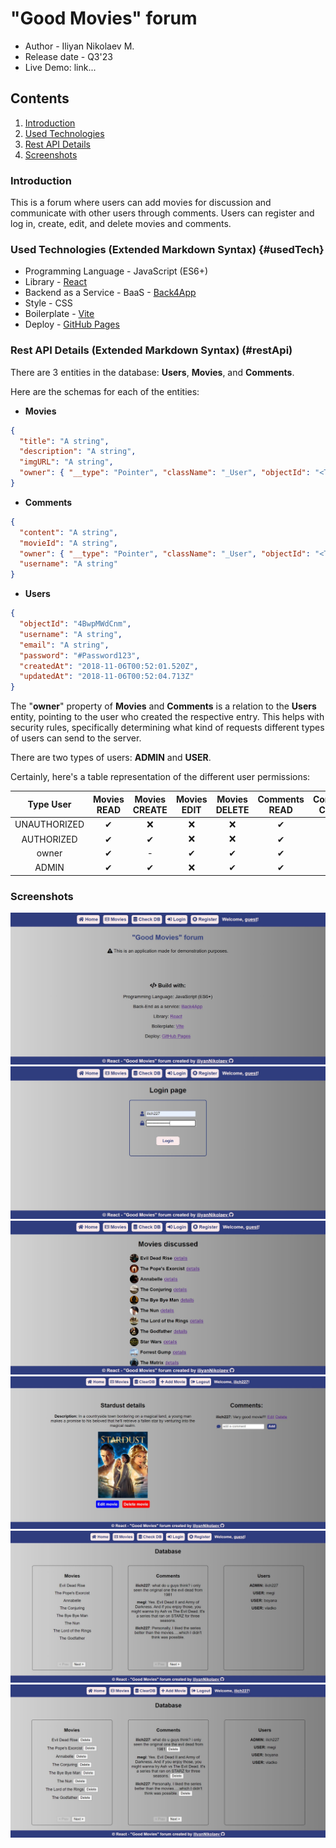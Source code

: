 # "Good Movies" forum
* Author - Iliyan Nikolaev M.
* Release date - Q3'23
* Live Demo: link...

## Contents
1. [Introduction](#introduction)
2. [Used Technologies](#usedTech)
3. [Rest API Details](#restApi)
4. [Screenshots](#screenshots)


### Introduction

This is a forum where users can add movies for discussion and communicate with other users through comments.
Users can register and log in, create, edit, and delete movies and comments.

### Used Technologies (Extended Markdown Syntax) {#usedTech}

* Programming Language - JavaScript (ES6+)
* Library - [React](https://react.dev/)
* Backend as a Service - BaaS - [Back4App](https://www.back4app.com/)
* Style - CSS
* Boilerplate - [Vite](https://vitejs.dev/)
* Deploy - [GitHub Pages](https://pages.github.com/)

### Rest API Details (Extended Markdown Syntax) (#restApi)


There are 3 entities in the database: **Users**, **Movies**, and **Comments**.

Here are the schemas for each of the entities:

* **Movies**

```json
{
  "title": "A string",
  "description": "A string",
  "imgURL": "A string",
  "owner": { "__type": "Pointer", "className": "_User", "objectId": "<THE_REFERENCED_OBJECT_ID>" }
}
```
* **Comments**

```json
{
  "content": "A string",
  "movieId": "A string",
  "owner": { "__type": "Pointer", "className": "_User", "objectId": "<THE_REFERENCED_OBJECT_ID>" },
  "username": "A string"
}
```

* **Users**

```json
{
  "objectId": "4BwpMWdCnm",
  "username": "A string",
  "email": "A string",
  "password": "#Password123",
  "createdAt": "2018-11-06T00:52:01.520Z",
  "updatedAt": "2018-11-06T00:52:04.713Z"
}
```

The "**owner**" property of **Movies** and **Comments** is a relation to the **Users** entity, pointing to the user who created the respective entry. This helps with security rules, specifically determining what kind of requests different types of users can send to the server.

There are two types of users: **ADMIN** and **USER**.


Certainly, here's a table representation of the different user permissions:

|Type User   |Movies READ|Movies CREATE|Movies EDIT|Movies DELETE|Comments READ|Comments CREATE|Comments EDIT|Comments DELETE|
|:----------:|:---------:|:-----------:|:---------:|:-----------:|:-----------:|:-------------:|:-----------:|:-------------:|
|UNAUTHORIZED|&#10004;   |&#10060;     |&#10060;   |&#10060;     |&#10004;     |&#10060;       |&#10060;     |&#10060;       |
|AUTHORIZED  |&#10004;   |&#10004;     |&#10060;   |&#10060;     |&#10004;     |&#10004;       |&#10060;     |&#10060;       |
|owner       |&#10004;   |-            |&#10004;   |&#10004;     |&#10004;     |-              |&#10004;     |&#10004;       |
|ADMIN       |&#10004;   |&#10004;     |&#10060;   |&#10004;     |&#10004;     |&#10004;       |&#10060;     |&#10004;       |

### Screenshots
![homePage](./public/homePage.JPG)
![loginPage](./public/loginPage.JPG)
![catalogPage](./public/catalogPage.JPG)
![detailsPage](./public/detailsPage.JPG)
![checkDBpage](./public/checkDBpage.JPG)
![clearDBpage](./public/clearDBpage.JPG)

